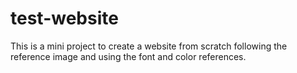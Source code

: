 # test-website
This is a mini project to create a website from scratch following the reference image and using the font and color references.

